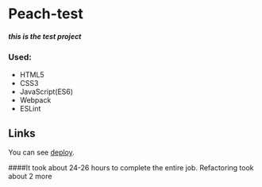 # Peach-test


##### this is the test project


### Used:

* HTML5  
* CSS3 
* JavaScript(ES6)  
* Webpack  
* ESLint  


## Links

You can see [deploy](https://aleksa013.github.io/Peach-test/dist/index.html).

####It took about 24-26 hours to complete the entire job. Refactoring took about 2 more
